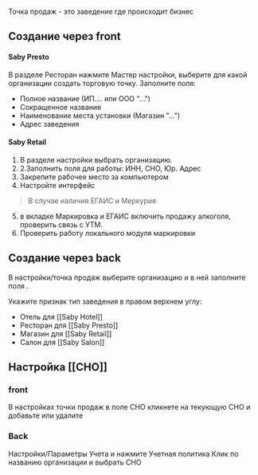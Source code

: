Точка продаж - это заведение где происходит бизнес

## Создание через front
#### Saby Presto
В разделе Ресторан нажмите Мастер настройки, выберите для какой организации создать торговую точку.
Заполните поля: 
- Полное название (ИП.... или ООО "...")
- Сокращенное название
- Наименование места установки (Магазин "...")
- Адрес заведения

#### Saby Retail
1. В разделе настройки выбрать организацию. 
2. 2.Заполнить поля для работы: ИНН, СНО, Юр. Адрес 
3. Закрепите рабочее место за компьютером
4. Настройте интерфейс
> В случае наличия ЕГАИС и Меркурия 
5. в вкладке Маркировка и ЕГАИС включить продажу алкоголя, проверить связь с УТМ.
6. Проверить работу локального модуля маркировки



## Создание через back

В настройки/точка продаж выберите организацию и в ней заполните поля .

Укажите признак тип заведения в правом верхнем углу:
- Отель для [[Saby Hotel]]
- Ресторан для [[Saby Presto]]
- Магазин для [[Saby Retail]]
- Салон для [[Saby Salon]]

## Настройка [[СНО]]
### front 
В настройках точки продаж в поле СНО кликнете на текующую СНО и добавьте или удалите

### Back
Настройки/Параметры Учета и нажмите Учетная политика
Клик по названию организации и выбрать СНО
